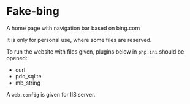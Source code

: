 # Fake-bing
A home page with navigation bar based on bing.com

It is only for personal use, where some files are reserved.

To run the website with files given, plugins below in `php.ini` should be opened:

- curl
- pdo_sqlite
- mb_string

A `web.config` is given for IIS server.

